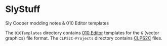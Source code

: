 # SlyStuff
Sly Cooper modding notes &amp; 010 Editor templates

The `010Templates` directory contains [010 Editor](https://www.sweetscape.com/010editor/) templates for the `G` (vector graphics) file format.
The `CLPS2C-Projects` directory contains [CLPS2C](https://github.com/NiV-L-A/CLPS2C-Compiler) files.
